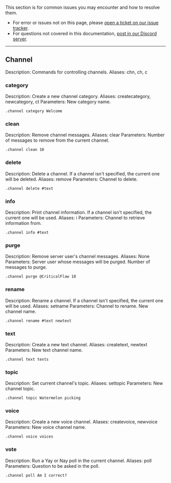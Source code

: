 [issues-link]: https://github.com/CriticalFlaw/FlawBOT/issues
[discord-link]: https://discord.gg/hTdtK9vBhE

This section is for common issues you may encounter and how to resolve them.

* For error or issues not on this page, please [open a ticket on our issue tracker][issues-link].
* For questions not covered in this documentation, [post in our Discord server][discord-link].

---

## Channel

Description: Commands for controlling channels.
Aliases: chn, ch, c

### category

Description: Create a new channel category.
Aliases: createcategory, newcategory, ct
Parameters: New category name.

```
.channel category Welcome
```

### clean

Description: Remove channel messages.
Aliases: clear
Parameters: Number of messages to remove from the current channel.

```
.channel clean 10
```

### delete

Description: Delete a channel. If a channel isn't specified, the current one will be deleted.
Aliases: remove
Parameters: Channel to delete.

```
.channel delete #text
```

### info

Description: Print channel information. If a channel isn't specified, the current one will be used.
Aliases: i
Parameters: Channel to retrieve information from.

```
.channel info #text
```

### purge

Description: Remove server user's channel messages.
Aliases: None
Parameters: Server user whose messages will be purged. Number of messages to purge.

```
.channel purge @CriticalFlaw 10
```

### rename

Description: Rename a channel. If a channel isn't specified, the current one will be used.
Aliases: setname
Parameters: Channel to rename. New channel name.

```
.channel rename #text newtext
```

### text

Description: Create a new text channel.
Aliases: createtext, newtext
Parameters: New text channel name.

```
.channel text texts
```

### topic

Description: Set current channel's topic.
Aliases: settopic
Parameters: New channel topic.

```
.channel topic Watermelon picking
```

### voice

Description: Create a new voice channel.
Aliases: createvoice, newvoice
Parameters: New voice channel name.

```
.channel voice voices
```

### vote

Description: Run a Yay or Nay poll in the current channel.
Aliases: poll
Parameters: Question to be asked in the poll.

```
.channel poll Am I correct?
```